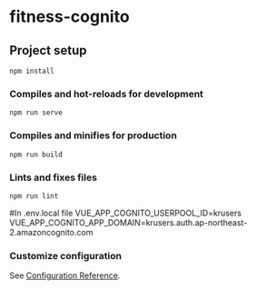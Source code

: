 # fitness-cognito

## Project setup
```
npm install
```

### Compiles and hot-reloads for development
```
npm run serve
```

### Compiles and minifies for production
```
npm run build
```

### Lints and fixes files
```
npm run lint
```

#In .env.local file
VUE_APP_COGNITO_USERPOOL_ID=krusers
VUE_APP_COGNITO_APP_DOMAIN=krusers.auth.ap-northeast-2.amazoncognito.com

### Customize configuration
See [Configuration Reference](https://cli.vuejs.org/config/).

